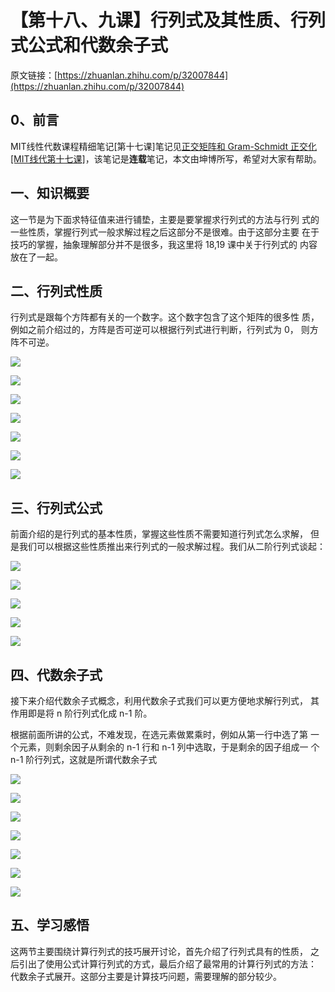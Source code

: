 # 【第十八、九课】行列式及其性质、行列式公式和代数余子式

原文链接：[https://zhuanlan.zhihu.com/p/32007844](https://zhuanlan.zhihu.com/p/32007844)

## **0、前言**

MIT线性代数课程精细笔记\[第十七课\]笔记见[正交矩阵和 Gram-Schmidt 正交化\[MIT线代第十七课\]](https://zhuanlan.zhihu.com/p/30954790)，该笔记是**连载**笔记，本文由坤博所写，希望对大家有帮助。

## **一、知识概要**

这一节是为下面求特征值来进行铺垫，主要是要掌握求行列式的方法与行列 式的一些性质，掌握行列式一般求解过程之后这部分不是很难。由于这部分主要 在于技巧的掌握，抽象理解部分并不是很多，我这里将 18,19 课中关于行列式的 内容放在了一起。

## **二、行列式性质**

行列式是跟每个方阵都有关的一个数字。这个数字包含了这个矩阵的很多性 质，例如之前介绍过的，方阵是否可逆可以根据行列式进行判断，行列式为 0， 则方阵不可逆。

![](v2-7996f7ee44f11d2bd587d974d213e73a_hd.jpg)

![](v2-9d838044775f0c2383e8f9c5c25acb8a_hd.jpg)

![](v2-0da83021792094262c2172165ea2c85f_hd.jpg)

![](v2-84ad0d1c0da834ce0e190bbd1268dd0c_hd.jpg)

![](v2-1604859443a16c870dbeadb5fabacea9_hd.jpg)

![](v2-7bb663f21b9bcde506926ea2d952ad82_hd.jpg)

![](v2-08bde3fe3c265cfbfee270890a7d1164_hd.jpg)

## **三、行列式公式**

前面介绍的是行列式的基本性质，掌握这些性质不需要知道行列式怎么求解， 但是我们可以根据这些性质推出来行列式的一般求解过程。我们从二阶行列式谈起：

![](v2-c846dfe05807e52b81b2cc521d93b042_hd.jpg)

![](v2-4d76ef9842e7b474c40455bc3067ac14_hd.jpg)

![](v2-2c2e69e4574e18d84f37aa815fa5f552_hd.jpg)

![](v2-0041444341c4c8c3b53d327d0bdf3816_hd.jpg)

![](v2-4638e11dca8dc5bb5c51e051784b6b0c_hd.jpg)

## **四、代数余子式**

接下来介绍代数余子式概念，利用代数余子式我们可以更方便地求解行列式， 其作用即是将 n 阶行列式化成 n-1 阶。

根据前面所讲的公式，不难发现，在选元素做累乘时，例如从第一行中选了第 一个元素，则剩余因子从剩余的 n-1 行和 n-1 列中选取，于是剩余的因子组成一 个 n-1 阶行列式，这就是所谓代数余子式

![](v2-b319bbf3ff40ef8505f12fe727455204_hd.jpg)

![](v2-6a7c0404616014b04015f0a91616a288_hd.jpg)

![](v2-888d0d63b166d6485ceb9fea8d6cac32_hd.jpg)

![](v2-829a9b9256e3f551eb1e143f1146a0cf_hd.jpg)

![](v2-43ccb9b956e8ad39c3bcc6d153bb7a0a_hd.jpg)

![](v2-79a7b83d1e8747af6a65d05899541f3f_hd.jpg)

![](v2-e6186a4c598a5fcc0efe26526d4cbee9_hd.jpg)

## **五、学习感悟**

这两节主要围绕计算行列式的技巧展开讨论，首先介绍了行列式具有的性质， 之后引出了使用公式计算行列式的方式，最后介绍了最常用的计算行列式的方法： 代数余子式展开。这部分主要是计算技巧问题，需要理解的部分较少。

